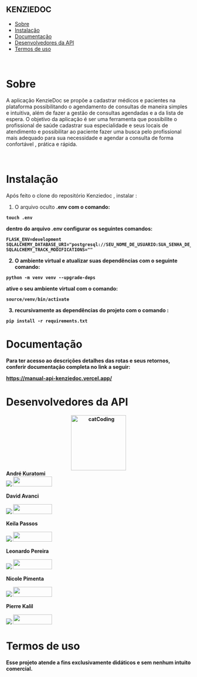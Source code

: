 ## KENZIEDOC

- [Sobre](#sobre)
- [Instalação](#instalação)
- [Documentação](#documentação)
- [Desenvolvedores da API](#desenvolvedores-da-api)
- [Termos de uso](#termos-de-uso)

<br>

# Sobre

<p>A aplicação KenzieDoc se propõe a cadastrar médicos e pacientes na plataforma possibilitando o agendamento de consultas de maneira simples e intuitiva, além de fazer a gestão de consultas agendadas e a da lista de espera.
O objetivo da aplicação é ser uma ferramenta que possibilite o profissional de saúde cadastrar sua especialidade e seus locais de atendimento e possibilitar ao paciente  fazer uma busca pelo profissional mais adequado para sua necessidade e  agendar a consulta de forma confortável , prática e rápida.</p>
<br>

# Instalação

Após feito o clone do repositório Kenziedoc , instalar :

1. O arquivo oculto <b>.env<b> com o comando:

```
touch .env
```

dentro do arquivo .env configurar os seguintes comandos:

```
FLASK_ENV=development
SQLALCHEMY_DATABASE_URI="postgresql://SEU_NOME_DE_USUARIO:SUA_SENHA_DE_USUÁRIO@localhost:5432/SEU_BANCO_DE_DADOS"
SQLALCHEMY_TRACK_MODIFICATIONS=""

```

2. O ambiente virtual e atualizar suas dependências com o seguinte comando:

```
python -m venv venv --upgrade-deps
```

ative o seu ambiente virtual com o comando:

```
source/venv/bin/activate
```

3. recursivamente as dependências do projeto com o comando :

```
pip install -r requirements.txt
```

# Documentação

Para ter acesso ao descrições detalhes das rotas e seus retornos, conferir documentação completa no link a seguir:

https://manual-api-kenziedoc.vercel.app/

# Desenvolvedores da API

 <div align = "center"> 
     <img  align = "center"  alt ="catCoding" src = "https://camo.githubusercontent.com/8a0f84184f42bfa158b242b4561e4f7ce17183cc4684258fa3eb33993ca0dc63/68747470733a2f2f6d656469612e67697068792e636f6d2f6d656469612f756c6534766863593178454b512f67697068792e676966" height: "30" width="150" >
  </div>

<div> 
<span>André Kuratomi  </span><div> 
<a href="https://www.linkedin.com/in/andre-kuratomi/" target="_blank" ><img src="https://img.shields.io/badge/-LinkedIn-%230077B5?style=for-the-badge&logo=linkedin&logoColor=white" target="_blank"></a> 
  <a href = "https://github.com/AndreKuratomi"><img src="https://www.kindpng.com/picc/m/128-1280187_github-logo-png-github-transparent-png.png" width= 106px height=27px target="_blank"> </a> 
 
<p>David Avanci </p>
<a href="https://www.linkedin.com/in/davidavanci/" target="_blank" ><img src="https://img.shields.io/badge/-LinkedIn-%230077B5?style=for-the-badge&logo=linkedin&logoColor=white" target="_blank"></a> 
  <a href = "https://github.com/DavidAvanci"><img src="https://www.kindpng.com/picc/m/128-1280187_github-logo-png-github-transparent-png.png" width= 106px height=27px target="_blank"> </a>

<p>Keila Passos</p> 
<a href="https://www.linkedin.com/in/keila-aparecida-rodrigues-passos" target="_blank" ><img src="https://img.shields.io/badge/-LinkedIn-%230077B5?style=for-the-badge&logo=linkedin&logoColor=white" target="_blank"></a> 
  <a href = "https://github.com/keilapassos"><img src="https://www.kindpng.com/picc/m/128-1280187_github-logo-png-github-transparent-png.png" width= 106px height=27px target="_blank"> </a> 
 
<p>Leonardo Pereira</p>
<a href="https://www.linkedin.com/in/leonardo-m-pereira/" target="_blank" ><img src="https://img.shields.io/badge/-LinkedIn-%230077B5?style=for-the-badge&logo=linkedin&logoColor=white" target="_blank"></a> 
  <a href = "https://github.com/leokito"><img src="https://www.kindpng.com/picc/m/128-1280187_github-logo-png-github-transparent-png.png" width= 106px height=27px target="_blank"> </a>

<p>Nicole Pimenta </p>
<a href="https://www.linkedin.com/in/keila-aparecida-rodrigues-passos" target="_blank" ><img src="https://img.shields.io/badge/-LinkedIn-%230077B5?style=for-the-badge&logo=linkedin&logoColor=white" target="_blank"></a> 
  <a href = "https://github.com/nicole-pimenta"><img src="https://www.kindpng.com/picc/m/128-1280187_github-logo-png-github-transparent-png.png" width= 106px height=27px target="_blank"> </a>

<p>Pierre Kalil  </p>
<a href="https://www.linkedin.com/in/pierre-kalil/" target="_blank" ><img src="https://img.shields.io/badge/-LinkedIn-%230077B5?style=for-the-badge&logo=linkedin&logoColor=white" target="_blank"></a> 
  <a href = "https://github.com/Pierre-Kalil"><img src="https://www.kindpng.com/picc/m/128-1280187_github-logo-png-github-transparent-png.png" width= 106px height=27px target="_blank"> </a>

# Termos de uso

Esse projeto atende a fins exclusivamente didáticos e sem nenhum intuito comercial.
